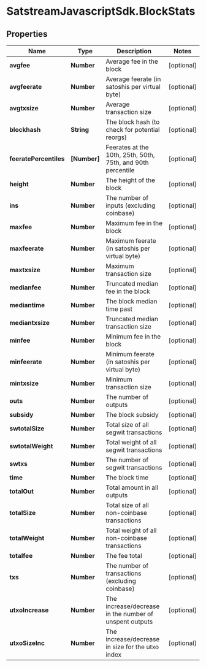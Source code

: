 # SatstreamJavascriptSdk.BlockStats

## Properties
Name | Type | Description | Notes
------------ | ------------- | ------------- | -------------
**avgfee** | **Number** | Average fee in the block | [optional] 
**avgfeerate** | **Number** | Average feerate (in satoshis per virtual byte) | [optional] 
**avgtxsize** | **Number** | Average transaction size | [optional] 
**blockhash** | **String** | The block hash (to check for potential reorgs) | [optional] 
**feeratePercentiles** | **[Number]** | Feerates at the 10th, 25th, 50th, 75th, and 90th percentile | [optional] 
**height** | **Number** | The height of the block | [optional] 
**ins** | **Number** | The number of inputs (excluding coinbase) | [optional] 
**maxfee** | **Number** | Maximum fee in the block | [optional] 
**maxfeerate** | **Number** | Maximum feerate (in satoshis per virtual byte) | [optional] 
**maxtxsize** | **Number** | Maximum transaction size | [optional] 
**medianfee** | **Number** | Truncated median fee in the block | [optional] 
**mediantime** | **Number** | The block median time past | [optional] 
**mediantxsize** | **Number** | Truncated median transaction size | [optional] 
**minfee** | **Number** | Minimum fee in the block | [optional] 
**minfeerate** | **Number** | Minimum feerate (in satoshis per virtual byte) | [optional] 
**mintxsize** | **Number** | Minimum transaction size | [optional] 
**outs** | **Number** | The number of outputs | [optional] 
**subsidy** | **Number** | The block subsidy | [optional] 
**swtotalSize** | **Number** | Total size of all segwit transactions | [optional] 
**swtotalWeight** | **Number** | Total weight of all segwit transactions | [optional] 
**swtxs** | **Number** | The number of segwit transactions | [optional] 
**time** | **Number** | The block time | [optional] 
**totalOut** | **Number** | Total amount in all outputs | [optional] 
**totalSize** | **Number** | Total size of all non-coinbase transactions | [optional] 
**totalWeight** | **Number** | Total weight of all non-coinbase transactions | [optional] 
**totalfee** | **Number** | The fee total | [optional] 
**txs** | **Number** | The number of transactions (excluding coinbase) | [optional] 
**utxoIncrease** | **Number** | The increase/decrease in the number of unspent outputs | [optional] 
**utxoSizeInc** | **Number** | The increase/decrease in size for the utxo index | [optional] 
